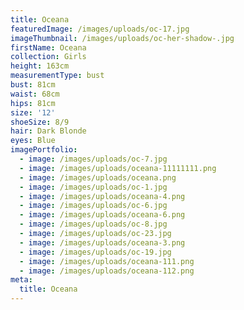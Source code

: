 ```yaml
---
title: Oceana
featuredImage: /images/uploads/oc-17.jpg
imageThumbnail: /images/uploads/oc-her-shadow-.jpg
firstName: Oceana
collection: Girls
height: 163cm
measurementType: bust
bust: 81cm
waist: 68cm
hips: 81cm
size: '12'
shoeSize: 8/9
hair: Dark Blonde
eyes: Blue
imagePortfolio:
  - image: /images/uploads/oc-7.jpg
  - image: /images/uploads/oceana-11111111.png
  - image: /images/uploads/oceana.png
  - image: /images/uploads/oc-1.jpg
  - image: /images/uploads/oceana-4.png
  - image: /images/uploads/oc-6.jpg
  - image: /images/uploads/oceana-6.png
  - image: /images/uploads/oc-8.jpg
  - image: /images/uploads/oc-23.jpg
  - image: /images/uploads/oceana-3.png
  - image: /images/uploads/oc-19.jpg
  - image: /images/uploads/oceana-111.png
  - image: /images/uploads/oceana-112.png
meta:
  title: Oceana
---
```


